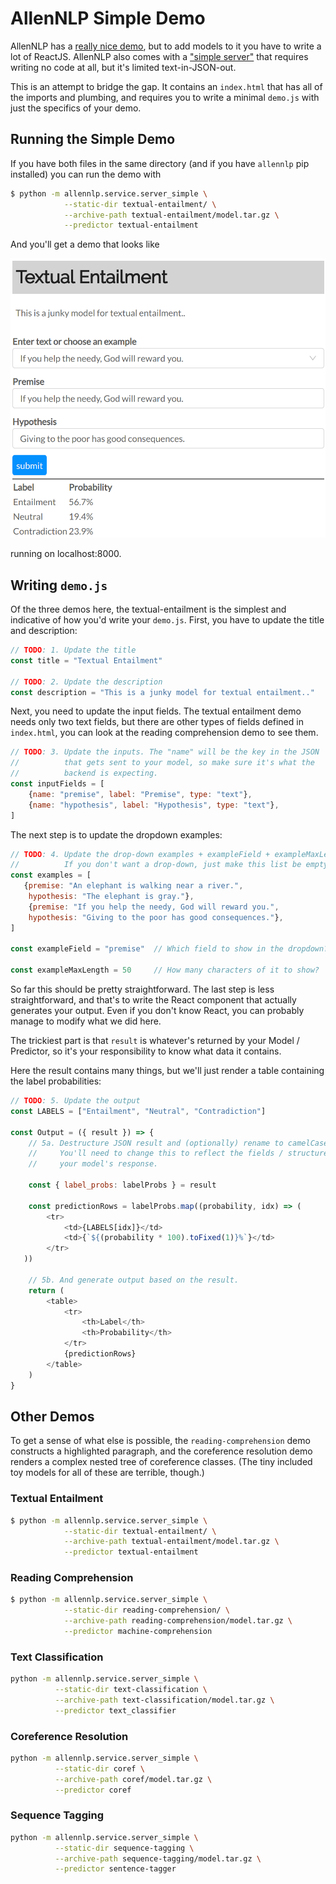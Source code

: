 # AllenNLP Simple Demo

AllenNLP has a [really nice demo](https://demo.allennlp.org), but to add models to it you have to write a lot of ReactJS.
AllenNLP also comes with a ["simple server"](https://allenai.github.io/allennlp-docs/api/allennlp.service.server_simple.html) that requires writing no code at all, but it's limited text-in-JSON-out.

This is an attempt to bridge the gap. It contains an `index.html` that has all of the imports and plumbing,
and requires you to write a minimal `demo.js` with just the specifics of your demo.

## Running the Simple Demo

If you have both files in the same directory
(and if you have `allennlp` pip installed) you can run the demo with

```bash
$ python -m allennlp.service.server_simple \
            --static-dir textual-entailment/ \
            --archive-path textual-entailment/model.tar.gz \
            --predictor textual-entailment
```

And you'll get a demo that looks like

![image of textual entailment demo](te.png)

running on localhost:8000.

## Writing `demo.js`

Of the three demos here, the textual-entailment is the simplest and indicative of how you'd write your `demo.js`. First, you have to update the title and description:

```js
// TODO: 1. Update the title
const title = "Textual Entailment"

// TODO: 2. Update the description
const description = "This is a junky model for textual entailment.."
```

Next, you need to update the input fields. The textual entailment demo needs only two text fields,
but there are other types of fields defined in `index.html`, you can look at the reading comprehension demo to see them.

```js
// TODO: 3. Update the inputs. The "name" will be the key in the JSON
//          that gets sent to your model, so make sure it's what the
//          backend is expecting.
const inputFields = [
    {name: "premise", label: "Premise", type: "text"},
    {name: "hypothesis", label: "Hypothesis", type: "text"},
]
```

The next step is to update the dropdown examples:

```js
// TODO: 4. Update the drop-down examples + exampleField + exampleMaxLength.
//          If you don't want a drop-down, just make this list be empty.
const examples = [
   {premise: "An elephant is walking near a river.",
    hypothesis: "The elephant is gray."},
    {premise: "If you help the needy, God will reward you.",
    hypothesis: "Giving to the poor has good consequences."},
]

const exampleField = "premise"  // Which field to show in the dropdown?

const exampleMaxLength = 50     // How many characters of it to show?
```

So far this should be pretty straightforward. The last step is less straightforward, and that's
to write the React component that actually generates your output. Even if you don't know React,
you can probably manage to modify what we did here.

The trickiest part is that `result` is whatever's returned by your Model / Predictor,
so it's your responsibility to know what data it contains.

Here the result contains many things, but we'll just render a table containing the label probabilities:

```js
// TODO: 5. Update the output
const LABELS = ["Entailment", "Neutral", "Contradiction"]

const Output = ({ result }) => {
    // 5a. Destructure JSON result and (optionally) rename to camelCase.
    //     You'll need to change this to reflect the fields / structure of
    //     your model's response.

    const { label_probs: labelProbs } = result

    const predictionRows = labelProbs.map((probability, idx) => (
        <tr>
            <td>{LABELS[idx]}</td>
            <td>{`${(probability * 100).toFixed(1)}%`}</td>
        </tr>
   ))

    // 5b. And generate output based on the result.
    return (
        <table>
            <tr>
                <th>Label</th>
                <th>Probability</th>
            </tr>
            {predictionRows}
        </table>
    )
}
```

## Other Demos

To get a sense of what else is possible, the `reading-comprehension` demo constructs a highlighted paragraph, and the coreference resolution demo renders a complex nested tree of coreference classes. (The tiny included toy models for all of these are terrible, though.)

### Textual Entailment

```bash
$ python -m allennlp.service.server_simple \
            --static-dir textual-entailment/ \
            --archive-path textual-entailment/model.tar.gz \
            --predictor textual-entailment
```

### Reading Comprehension

```bash
$ python -m allennlp.service.server_simple \
            --static-dir reading-comprehension/ \
            --archive-path reading-comprehension/model.tar.gz \
            --predictor machine-comprehension
```

### Text Classification

```bash
python -m allennlp.service.server_simple \
          --static-dir text-classification \
          --archive-path text-classification/model.tar.gz \
          --predictor text_classifier
```

### Coreference Resolution

```bash
python -m allennlp.service.server_simple \
          --static-dir coref \
          --archive-path coref/model.tar.gz \
          --predictor coref
```

### Sequence Tagging

```bash
python -m allennlp.service.server_simple \
          --static-dir sequence-tagging \
          --archive-path sequence-tagging/model.tar.gz \
          --predictor sentence-tagger
```
